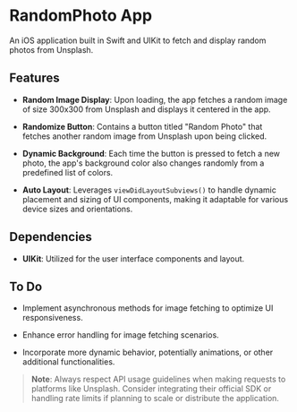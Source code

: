 # RandomPhoto App

An iOS application built in Swift and UIKit to fetch and display random photos from Unsplash.

## Features

- **Random Image Display**: Upon loading, the app fetches a random image of size 300x300 from Unsplash and displays it centered in the app.
  
- **Randomize Button**: Contains a button titled "Random Photo" that fetches another random image from Unsplash upon being clicked. 

- **Dynamic Background**: Each time the button is pressed to fetch a new photo, the app's background color also changes randomly from a predefined list of colors.

- **Auto Layout**: Leverages `viewDidLayoutSubviews()` to handle dynamic placement and sizing of UI components, making it adaptable for various device sizes and orientations.

## Dependencies

- **UIKit**: Utilized for the user interface components and layout.

## To Do

- Implement asynchronous methods for image fetching to optimize UI responsiveness.
  
- Enhance error handling for image fetching scenarios.

- Incorporate more dynamic behavior, potentially animations, or other additional functionalities.

> **Note**: Always respect API usage guidelines when making requests to platforms like Unsplash. Consider integrating their official SDK or handling rate limits if planning to scale or distribute the application.
